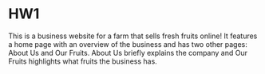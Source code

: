# HW1
This is a business website for a farm that sells fresh fruits online! It features a home page with an overview of the business and has two other pages: About Us and Our Fruits. About Us briefly explains the company and Our Fruits highlights what fruits the business has.